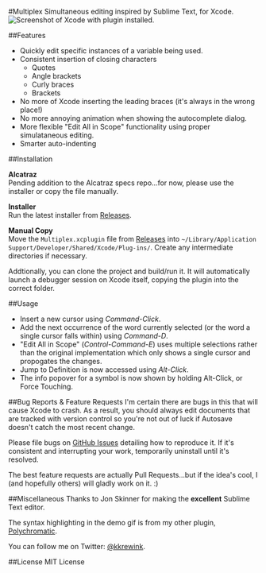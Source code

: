 #Multiplex
Simultaneous editing inspired by Sublime Text, for Xcode.
![Screenshot of Xcode with plugin installed.](https://raw.githubusercontent.com/kolinkrewinkel/Multiplex/develop/Meta/Demo.gif?token=AAIySPhzw5iiBXC8SolkmLXckB_BXhujks5WLxWCwA%3D%3D)

##Features
- Quickly edit specific instances of a variable being used.
- Consistent insertion of closing characters
  - Quotes
  - Angle brackets
  - Curly braces
  - Brackets
- No more of Xcode inserting the leading braces (it's always in the wrong place!)
- No more annoying animation when showing the autocomplete dialog.
- More flexible "Edit All in Scope" functionality using proper simulataneous editing.
- Smarter auto-indenting

##Installation

**Alcatraz**  
Pending addition to the Alcatraz specs repo...for now, please use the installer or copy the file manually.

**Installer**  
Run the latest installer from [Releases](https://github.com/kolinkrewinkel/Multiplex/releases).

**Manual Copy**  
Move the `Multiplex.xcplugin` file from [Releases](https://github.com/kolinkrewinkel/Multiplex/releases) into `~/Library/Application Support/Developer/Shared/Xcode/Plug-ins/`. Create any intermediate directories if necessary.

Addtionally, you can clone the project and build/run it. It will automatically launch a debugger session on Xcode itself, copying the plugin into the correct folder.

##Usage

- Insert a new cursor using *Command-Click*.
- Add the next occurrence of the word currently selected (or the word a single cursor falls within) using *Command-D*.
- "Edit All in Scope" (*Control-Command-E*) uses multiple selections rather than the original implementation which only shows a single cursor and propogates the changes.
- Jump to Definition is now accessed using *Alt-Click*.
- The info popover for a symbol is now shown by holding Alt-Click, or Force Touching.

##Bug Reports & Feature Requests
I'm certain there are bugs in this that will cause Xcode to crash. As a result, you should always edit documents that are tracked with version control so you're not out of luck if Autosave doesn't catch the most recent change.

Please file bugs on [GitHub Issues](http://github.com/kolinkrewinkel/Multiplex/issues) detailing how to reproduce it. If it's consistent and interrupting your work, temporarily uninstall until it's resolved.

The best feature requests are actually Pull Requests...but if the idea's cool, I (and hopefully others) will gladly work on it. :)


##Miscellaneous
Thanks to Jon Skinner for making the **excellent** Sublime Text editor.

The syntax highlighting in the demo gif is from my other plugin, [Polychromatic](http://github.com/kolinkrewinkel/Polychromatic/).

You can follow me on Twitter: [@kkrewink](http://twitter.com/kkrewink).

##License
MIT License

